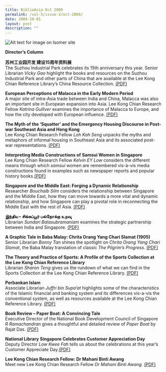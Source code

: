 ```yaml
---
title: BiblioAsia Oct 2009
permalink: /vol-5/issue-3/oct-2009/
date: 2009-10-01
layout: post
description: ""
---
```

![Alt text for image on Isomer site](/images/covers/ba5-3.jpg)

**Director’s Column**

**苏州工业园开发 建设15周年资料展**  <br>
The Suzhou Industrial Park celebrates its 15th anniversary this year. Senior Librarian *Vicky Gao* highlight the books and resources on the Suzhou Industrial Park and other parts of China that are available at the Lee Kong Chian Reference Library’s China
Resource Collection. 
[(PDF)](/files/pdf/vol-5/issue-3/v5-issue3_Suzhou.pdf)

**European Perceptions of Malacca in the Early Modern Period** <br>
A major site of intra-Asia trade between India and China, Malacca was also an important site in European expansion into Asia. Lee Kong Chian Research Fellow *Katrina Gulliver* examines the importance of Malacca to Europe, and how the city developed with European influence. [(PDF)](/files/pdf/vol-5/issue-3/v5-issue3_EuropeanPerceptions.pdf)

**The Myth of the ‘Squatter’ and the Emergency Housing Discourse in Post-war Southeast Asia and Hong Kong** <br>
Lee Kong Chian Research Fellow *Loh Kah Seng* unpacks the myths and metaphors of informal housing in Southeast Asia and its associated post-war representations. [(PDF)](/files/pdf/vol-5/issue-3/v5-issue3_SquatterHousing.pdf)

**Interpreting Media Constructions of Samsui Women in Singapore** <br>
Lee Kong Chian Research Fellow *Kelvin EY Low* considers the different means through which *samsui* women are remembered vis-à-vis media constructions found in examples such as newspaper reports and popular history books.[(PDF)](/files/pdf/vol-5/issue-3/v5-issue3_SamsuiWomen.pdf)

**Singapore and the Middle East: Forging a Dynamic Relationship** <br>
Researcher *Bouchaib Silm* considers the relationship between Singapore and the Middle East, how they can move towards a more vital and dynamic relationship, and how Singapore can play a pivotal role in reconnecting the Middle East with the rest of Asia. [(PDF)](/files/pdf/vol-5/issue-3/v5-issue3_SingaporeMiddleEast.pdf)

**இந்திய – சிங்கப்பூர் பல்நோக்கு உறவுு** <br>
Librarian *Sundari Balasubramaniam* examines the strategic partnership between India and Singapore. [(PDF)](/files/pdf/vol-5/issue-3/v5-issue3_IndiaSingapore.pdf)

**A Graphic Tale in Baba Malay: Chrita Orang Yang Chari Slamat (1905)** <br>
Senior Librarian *Bonny Tan* shines the spotlight on *Chrita Orang Yang Chari Slamat*, the Baba Malay translation of classic *The Pilgrim’s Progress*. [(PDF)](/files/pdf/vol-5/issue-3/v5-issue3_BabaMalay.pdf)

**The Theory and Practice of Sports: A Profile of the Sports Collection at the Lee Kong Chian Reference Library** <br>
Librarian *Sharon Teng* gives us the rundown of what we can find in the Sports Collection at the Lee Kong Chian Reference Library. [(PDF)](/files/pdf/vol-5/issue-3/v5-issue3_TheoryPracticeSports.pdf)

**Perbankan Islam** <br>
Associate Librarian *Juffri bin Supa’at* highlights some of the characteristics of the Islamic financial and banking system and its differences vis-a-vis the conventional system, as well as resources available at the Lee Kong Chian Reference Library. [(PDF)](/files/pdf/vol-5/issue-3/v5-issue3_Islam.pdf)

**Book Review – Paper Boat: A Convincing Tale** <br>
Executive Director of the National Book Development Council of Singapore *R Ramachandran* gives a thoughtful and detailed review of *Paper Boat* by Rajat Das. [(PDF)](/files/pdf/vol-5/issue-3/v5-issue3_PaperBoat.pdf)

**National Library Singapore Celebrates Customer Appreciation Day** <br>
Deputy Director *Low Kwee Fah* tells us about the celebrations at this year’s Customer Appreciate Day.[(PDF)](/files/pdf/vol-5/issue-3/v5-issue3_CustomerAppreciation.pdf)

**Lee Kong Chian Research Fellow: Dr Mahani Binti Awang** <br>
Meet new Lee Kong Chian Research Fellow *Dr Mahani Binti Awang*. [(PDF)](/files/pdf/vol-5/issue-3/v5-issue3_MahaniAwang.pdf)